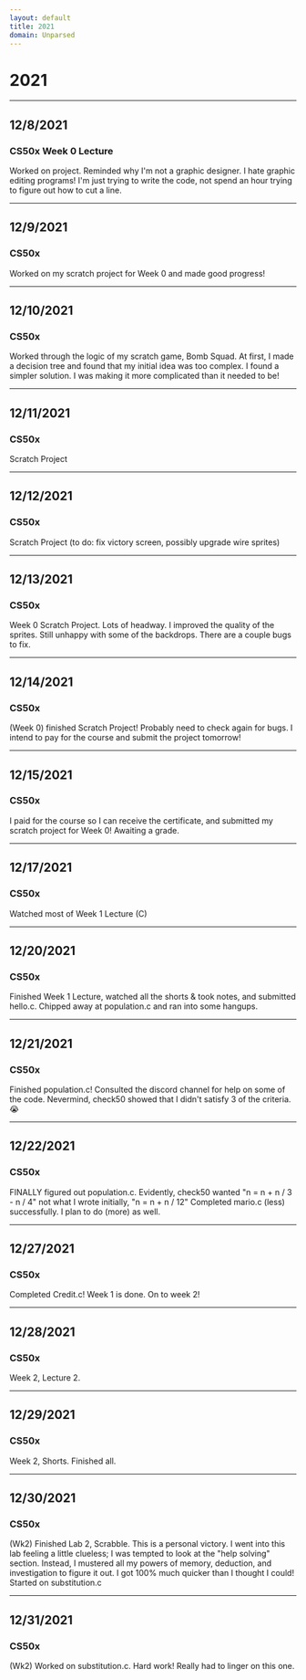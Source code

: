```yaml
---
layout: default
title: 2021
domain: Unparsed
---
```


# 2021

---

## 12/8/2021
### CS50x Week 0 Lecture

Worked on project. Reminded why I'm not a graphic designer. I hate graphic editing programs! I'm just trying to write the code, not spend an hour trying to figure out how to cut a line.

---

## 12/9/2021
### CS50x

Worked on my scratch project for Week 0 and made good progress!

---

## 12/10/2021
### CS50x

Worked through the logic of my scratch game, Bomb Squad. At first, I made a decision tree and found that my initial idea was too complex. I found a simpler solution. I was making it more complicated than it needed to be!

---

## 12/11/2021
### CS50x

Scratch Project

---

## 12/12/2021
### CS50x

Scratch Project (to do: fix victory screen, possibly upgrade wire sprites)

---

## 12/13/2021
### CS50x

Week 0 Scratch Project. Lots of headway. I improved the quality of the sprites. Still unhappy with some of the backdrops. There are a couple bugs to fix.

---

## 12/14/2021
### CS50x

(Week 0) finished Scratch Project! Probably need to check again for bugs. I intend to pay for the course and submit the project tomorrow!

---

## 12/15/2021
### CS50x

I paid for the course so I can receive the certificate, and submitted my scratch project for Week 0! Awaiting a grade.

---

## 12/17/2021
### CS50x

Watched most of Week 1 Lecture (C)

---

## 12/20/2021
### CS50x

Finished Week 1 Lecture, watched all the shorts & took notes, and submitted hello.c. Chipped away at population.c and ran into some hangups.

---

## 12/21/2021
### CS50x

Finished population.c! Consulted the discord channel for help on some of the code. Nevermind, check50 showed that I didn't satisfy 3 of the criteria. 😭

---

## 12/22/2021
### CS50x

FINALLY figured out population.c. Evidently, check50 wanted "n = n + n / 3 - n / 4" not what I wrote initially, "n = n + n / 12"
Completed mario.c (less) successfully. I plan to do (more) as well.

---

## 12/27/2021
### CS50x

Completed Credit.c! Week 1 is done. On to week 2!

---

## 12/28/2021
### CS50x

Week 2, Lecture 2.

---

## 12/29/2021
### CS50x

Week 2, Shorts. Finished all.

---

## 12/30/2021
### CS50x

(Wk2) Finished Lab 2, Scrabble. This is a personal victory. I went into this lab feeling a little clueless; I was tempted to look at the "help solving" section. Instead, I mustered all my powers of memory, deduction, and investigation to figure it out. I got 100% much quicker than I thought I could! Started on substitution.c

---

## 12/31/2021
### CS50x

(Wk2) Worked on substitution.c. Hard work! Really had to linger on this one.
